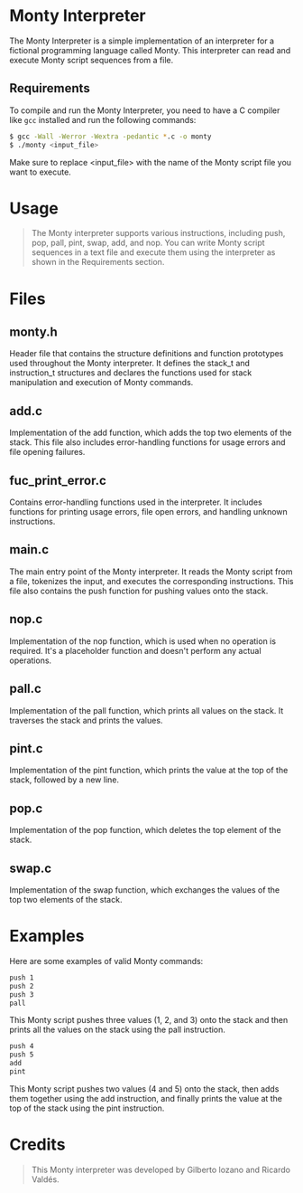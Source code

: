 # Monty Interpreter

The Monty Interpreter is a simple implementation of an interpreter for a fictional programming language called Monty. This interpreter can read and execute Monty script sequences from a file.

## Requirements

To compile and run the Monty Interpreter, you need to have a C compiler like `gcc` installed and run the following commands:

```bash
$ gcc -Wall -Werror -Wextra -pedantic *.c -o monty
$ ./monty <input_file>
```
Make sure to replace <input_file> with the name of the Monty script file you want to execute.

# Usage
> The Monty interpreter supports various instructions, including push, pop, pall, pint, swap, add, and nop. You can write Monty script sequences in a text file and execute them using the interpreter as shown in the Requirements section.

# Files

## monty.h
Header file that contains the structure definitions and function prototypes used throughout the Monty interpreter. It defines the stack_t and instruction_t structures and declares the functions used for stack manipulation and execution of Monty commands.

## add.c
Implementation of the add function, which adds the top two elements of the stack. This file also includes error-handling functions for usage errors and file opening failures.

## fuc_print_error.c
Contains error-handling functions used in the interpreter. It includes functions for printing usage errors, file open errors, and handling unknown instructions.

## main.c
The main entry point of the Monty interpreter. It reads the Monty script from a file, tokenizes the input, and executes the corresponding instructions. This file also contains the push function for pushing values onto the stack.

## nop.c
Implementation of the nop function, which is used when no operation is required. It's a placeholder function and doesn't perform any actual operations.

## pall.c
Implementation of the pall function, which prints all values on the stack. It traverses the stack and prints the values.

## pint.c
Implementation of the pint function, which prints the value at the top of the stack, followed by a new line.

## pop.c
Implementation of the pop function, which deletes the top element of the stack.

## swap.c
Implementation of the swap function, which exchanges the values of the top two elements of the stack.

# Examples
Here are some examples of valid Monty commands:

```bash
push 1
push 2
push 3
pall
```
This Monty script pushes three values (1, 2, and 3) onto the stack and then prints all the values on the stack using the pall instruction.
```bash
push 4
push 5
add
pint
```
This Monty script pushes two values (4 and 5) onto the stack, then adds them together using the add instruction, and finally prints the value at the top of the stack using the pint instruction.
# Credits
> This Monty interpreter was developed by Gilberto lozano and Ricardo Valdés.
